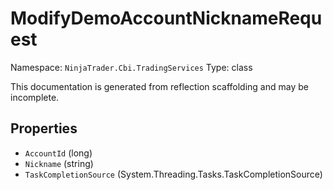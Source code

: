 # ModifyDemoAccountNicknameRequest

Namespace: `NinjaTrader.Cbi.TradingServices`
Type: class

This documentation is generated from reflection scaffolding and may be incomplete.

## Properties
- `AccountId` (long)
- `Nickname` (string)
- `TaskCompletionSource` (System.Threading.Tasks.TaskCompletionSource<string>)
